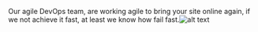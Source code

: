 Our agile DevOps team, are working agile to bring your site online again, if we not achieve it fast,  at least we know how fail fast.![alt text](http://saintpaulschoolcranston.org/images/This%20Page%20Under%20Construction.jpg)
